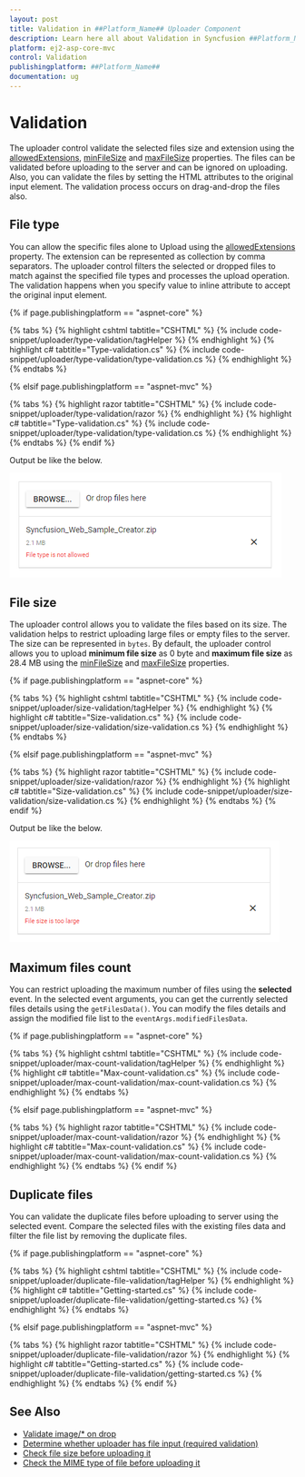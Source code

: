 ```yaml
---
layout: post
title: Validation in ##Platform_Name## Uploader Component
description: Learn here all about Validation in Syncfusion ##Platform_Name## Uploader component of Syncfusion Essential JS 2 and more.
platform: ej2-asp-core-mvc
control: Validation
publishingplatform: ##Platform_Name##
documentation: ug
---
```



# Validation

The uploader control validate the selected files size and extension using the [allowedExtensions](https://help.syncfusion.com/cr/aspnetcore-js2/Syncfusion.EJ2.Inputs.Uploader.html#Syncfusion_EJ2_Inputs_Uploader_AllowedExtensions), [minFileSize](https://help.syncfusion.com/cr/aspnetcore-js2/Syncfusion.EJ2.Inputs.Uploader.html#Syncfusion_EJ2_Inputs_Uploader_MinFileSize) and [maxFileSize](https://help.syncfusion.com/cr/aspnetcore-js2/Syncfusion.EJ2.Inputs.Uploader.html#Syncfusion_EJ2_Inputs_Uploader_MaxFileSize) properties. The files can be validated before uploading to the server and can be ignored on uploading. 
Also, you can validate the files by setting the HTML attributes to the original input element. 
The validation process occurs on drag-and-drop the files also.

## File type

You can allow the specific files alone to Upload using the [allowedExtensions](https://help.syncfusion.com/cr/aspnetcore-js2/Syncfusion.EJ2.Inputs.Uploader.html#Syncfusion_EJ2_Inputs_Uploader_AllowedExtensions) property. The extension can be represented as collection by comma separators. The uploader control filters the selected or dropped files to match against the specified file types and processes the upload operation. The validation happens when you specify value to inline attribute to accept the original input element.

{% if page.publishingplatform == "aspnet-core" %}

{% tabs %}
{% highlight cshtml tabtitle="CSHTML" %}
{% include code-snippet/uploader/type-validation/tagHelper %}
{% endhighlight %}
{% highlight c# tabtitle="Type-validation.cs" %}
{% include code-snippet/uploader/type-validation/type-validation.cs %}
{% endhighlight %}
{% endtabs %}

{% elsif page.publishingplatform == "aspnet-mvc" %}

{% tabs %}
{% highlight razor tabtitle="CSHTML" %}
{% include code-snippet/uploader/type-validation/razor %}
{% endhighlight %}
{% highlight c# tabtitle="Type-validation.cs" %}
{% include code-snippet/uploader/type-validation/type-validation.cs %}
{% endhighlight %}
{% endtabs %}
{% endif %}



Output be like the below.

![uploader](./images/uploader-valid-file.png)

## File size

The uploader control allows you to validate the files based on its size. The validation helps to restrict uploading large files or empty files to the server. The size can be represented in `bytes`. By default, the uploader control allows you to upload **minimum file size** as 0 byte and **maximum file size** as 28.4 MB using the [minFileSize](https://help.syncfusion.com/cr/aspnetcore-js2/Syncfusion.EJ2.Inputs.Uploader.html#Syncfusion_EJ2_Inputs_Uploader_MinFileSize) and [maxFileSize](https://help.syncfusion.com/cr/aspnetcore-js2/Syncfusion.EJ2.Inputs.Uploader.html#Syncfusion_EJ2_Inputs_Uploader_MaxFileSize) properties.

{% if page.publishingplatform == "aspnet-core" %}

{% tabs %}
{% highlight cshtml tabtitle="CSHTML" %}
{% include code-snippet/uploader/size-validation/tagHelper %}
{% endhighlight %}
{% highlight c# tabtitle="Size-validation.cs" %}
{% include code-snippet/uploader/size-validation/size-validation.cs %}
{% endhighlight %}
{% endtabs %}

{% elsif page.publishingplatform == "aspnet-mvc" %}

{% tabs %}
{% highlight razor tabtitle="CSHTML" %}
{% include code-snippet/uploader/size-validation/razor %}
{% endhighlight %}
{% highlight c# tabtitle="Size-validation.cs" %}
{% include code-snippet/uploader/size-validation/size-validation.cs %}
{% endhighlight %}
{% endtabs %}
{% endif %}



Output be like the below.

![uploader](./images/uploader-valid-size.png)

## Maximum files count

You can restrict uploading the maximum number of files using the **selected** event. In the selected event arguments, you can get the currently selected files details using the `getFilesData()`. You can modify the files details and assign the modified file list to the `eventArgs.modifiedFilesData`.

{% if page.publishingplatform == "aspnet-core" %}

{% tabs %}
{% highlight cshtml tabtitle="CSHTML" %}
{% include code-snippet/uploader/max-count-validation/tagHelper %}
{% endhighlight %}
{% highlight c# tabtitle="Max-count-validation.cs" %}
{% include code-snippet/uploader/max-count-validation/max-count-validation.cs %}
{% endhighlight %}
{% endtabs %}

{% elsif page.publishingplatform == "aspnet-mvc" %}

{% tabs %}
{% highlight razor tabtitle="CSHTML" %}
{% include code-snippet/uploader/max-count-validation/razor %}
{% endhighlight %}
{% highlight c# tabtitle="Max-count-validation.cs" %}
{% include code-snippet/uploader/max-count-validation/max-count-validation.cs %}
{% endhighlight %}
{% endtabs %}
{% endif %}



## Duplicate files

You can validate the duplicate files before uploading to server using the selected event. 
Compare the selected files with the existing files data and filter the file list by removing the duplicate files.

{% if page.publishingplatform == "aspnet-core" %}

{% tabs %}
{% highlight cshtml tabtitle="CSHTML" %}
{% include code-snippet/uploader/duplicate-file-validation/tagHelper %}
{% endhighlight %}
{% highlight c# tabtitle="Getting-started.cs" %}
{% include code-snippet/uploader/duplicate-file-validation/getting-started.cs %}
{% endhighlight %}
{% endtabs %}

{% elsif page.publishingplatform == "aspnet-mvc" %}

{% tabs %}
{% highlight razor tabtitle="CSHTML" %}
{% include code-snippet/uploader/duplicate-file-validation/razor %}
{% endhighlight %}
{% highlight c# tabtitle="Getting-started.cs" %}
{% include code-snippet/uploader/duplicate-file-validation/getting-started.cs %}
{% endhighlight %}
{% endtabs %}
{% endif %}



## See Also

* [Validate image/* on drop](./how-to/validate-image-on-drop)
* [Determine whether uploader has file input (required validation)](./how-to/determine-whether-the-uploader-has-input-file)
* [Check file size before uploading it](./how-to/check-file-size-before-uploading-it)
* [Check the MIME type of file before uploading it](./how-to/check-the-mime-type-of-file-before-upload-it)
